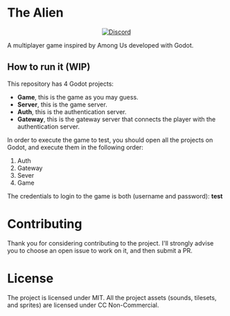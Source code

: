 # The Alien

<p align="center">
  <a href="https://discord.gg/FqXEuYZ" target="_blank">
    <img alt="Discord" src="https://img.shields.io/discord/768176989953327135">
  </a>
</p>

A multiplayer game inspired by Among Us developed with Godot.


## How to run it (WIP)

This repository has 4 Godot projects:

- **Game**, this is the game as you may guess.
- **Server**, this is the game server.
- **Auth**, this is the authentication server.
- **Gateway**, this is the gateway server that connects the player with the authentication server.

In order to execute the game to test, you should open all the projects on Godot, and execute them in the following order:

1. Auth
2. Gateway
3. Sever
4. Game

The credentials to login to the game is both (username and password): **test**

# Contributing

Thank you for considering contributing to the project. I'll strongly advise you to choose an open issue to work on it, and then submit a PR.

# License

The project is licensed under MIT. All the project assets (sounds, tilesets, and sprites) are licensed under CC Non-Commercial.
